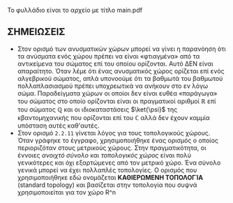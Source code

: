 Το φυλλάδιο είναι το αρχείο με τίτλο main.pdf

## ΣΗΜΕΙΩΣΕΙΣ
* Στον ορισμό των ανυσματικών χώρων μπορεί να γίνει η παρανόηση ότι τα ανύσματα ενός χώρου πρέπει να είναι «φτιαγμένα» από τα αντικείμενα του σώματος επί του οποίου ορίζονται. Αυτό ΔΕΝ είναι απαραίτητο. Όταν λέμε ότι ένας ανυσματικός χώρος ορίζεται επί ενός αλγεβρικού σώματος, απλά υπονοούμε ότι τα βαθμωτά του βαθμωτού πολλαπλασιασμού πρέπει υποχρεωτικά να ανήκουν στο εν λόγω σώμα. Παραδείγματα χώρων οι οποίοι δεν είναι ευθέα «παράγωγα» του σώματος στο οποίο ορίζονται είναι οι πραγματικοί αριθμοί $\mathbb{R}$ επί του σώματος $\mathbb{Q}$ και οι ιδιοκαταστάσεις $\ket{\psi}$ της κβαντομηχανικής που ορίζονται επί του $\mathbb{C}$ αλλά δεν έχουν καμμία υπόσταση αυτές καθ'αυτές.
* Στον ορισμό `2.2.11` γίνεται λόγος για τους τοπολογικούς χώρους. Όταν γράφηκε το έγγραφο, χρησιμοποιήθηκε ένας ορισμός ο οποίος περιοριζόταν στους μετρικούς χώρους. Στην πραγματικότητα, οι έννοιες *ανοιχτό σύνολο* και *τοπολογικός χώρος* είναι πολύ γενικότερες και όχι εξαρτώμενες από τον μετρικό χώρο. Ένα σύνολο γενικά μπορεί να έχει πολλαπλές τοπολογίες. Ο ορισμός που χρησιμοποιήθηκε εδώ ονομάζεται **ΚΑΘΙΕΡΩΜΕΝΗ ΤΟΠΟΛΟΓΊΑ** (standard topology) και βασίζεται στην τοπολογία που συψνά χρησιμοποιείται για τον χώρο R^n
